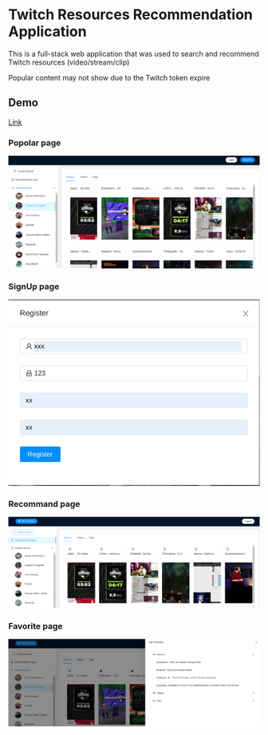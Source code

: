 # Twitch Resources Recommendation Application
This is a full-stack web application that was used to search and recommend Twitch resources (video/stream/clip)

Popular content may not show due to the Twitch token expire

## Demo
[Link](http://3.131.36.177:8080/)

### Popolar page
![Home](./img/popular.png)

### SignUp page
![SignUp](./img/register.png)

### Recommand page
![Product](./img/recommand.png)

### Favorite page
![Home](./img/favorite.png)

